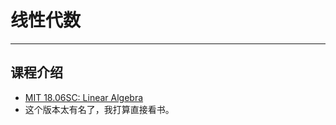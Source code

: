 
# 线性代数
----
## 课程介绍
- [MIT 18.06SC: Linear Algebra](https://ocw.mit.edu/courses/18-06sc-linear-algebra-fall-2011/pages/syllabus/)
- 这个版本太有名了，我打算直接看书。